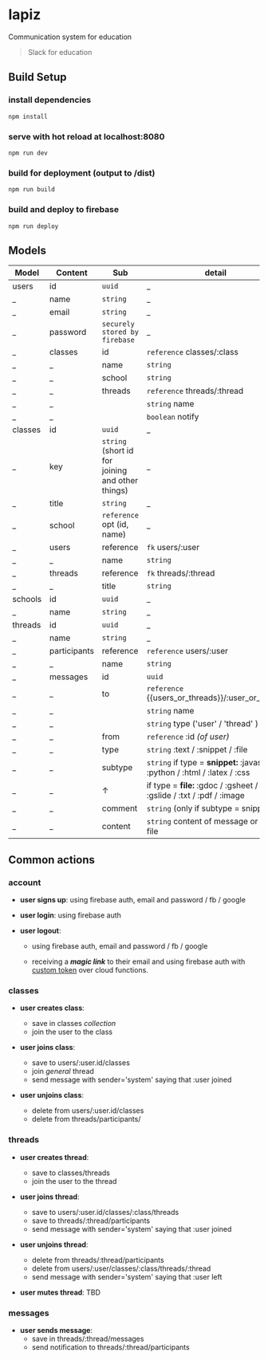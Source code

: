 # lapiz
Communication system for education
> Slack for education

## Build Setup


### install dependencies
`npm install`

### serve with hot reload at localhost:8080
`npm run dev`

### build for deployment (output to /dist)
`npm run build`

### build and deploy to firebase
`npm run deploy`


## Models

Model        | Content        | Sub            | detail   
------------ | -------------- | ------------   | ------------
users        | id             | `uuid`         | _  
_            | name           | `string`       | _
_            | email          | `string`       | _
_            | password       | `securely stored by firebase` | _
_            | classes        | id             | `reference` classes/:class
_            | _              | name           | `string`
_            | _              | school         | `string`
_            | _              | threads        | `reference` threads/:thread
_            | _              |                | `string` name
_            | _              |                | `boolean` notify
classes      | id             | `uuid`         | _
_            | key            | `string` (short id for joining and other things) | _
_            | title          | `string`       | _
_            | school         | `reference` opt (id, name) | _
_            | users          | reference      | `fk` users/:user
_            | _              | name           | `string`
_            | threads        | reference      | `fk` threads/:thread
_            | _              | title          | `string`
schools      | id             | `uuid`         | _
_            | name           | `string`       | _
threads      | id             | `uuid`         | _
_            | name           | `string`       | _
_            | participants   | reference      | `reference` users/:user
_            | _              | name           | `string`
_            | messages       | id             | `uuid`
_            | _              | to             |  `reference` {{users_or_threads}}/:user_or_thread
_            | _              |                | `string` name
_            | _              |                | `string` type ('user' / 'thread' )
_            | _              | from           | `reference` :id _(of user)_
_            | _              | type           | `string` :text / :snippet / :file
_            | _              | subtype        | `string` if type = __snippet:__ :javascript / :python / :html / :latex / :css
_            | _              |    ↑           | if type = __file:__ :gdoc /  :gsheet / :gslide / :txt / :pdf / :image
_            | _              | comment        | `string` (only if subtype = snippet)
_            | _              | content        | `string` content of message or url of file

## Common actions

### account
- __user signs up__:
  using firebase auth, email and password / fb / google

- __user login__:
  using firebase auth

- __user logout__:
  - using firebase auth, email and password / fb / google

  - receiving a __*magic link*__ to their email and using firebase auth with [custom token](https://firebase.google.com/docs/auth/web/custom-auth?hl=es-419) over cloud functions.

### classes
- __user creates class__:
  - save in classes _collection_
  - join the user to the class


- __user joins class__:
  - save to users/:user.id/classes
  - join _general_ thread
  - send message with sender='system' saying that :user joined


- __user unjoins class__:
  - delete from users/:user.id/classes
  - delete from threads/participants/

### threads
- __user creates thread__:
  - save to classes/threads
  - join the user to the thread


- __user joins thread__:
  - save to users/:user.id/classes/:class/threads
  - save to threads/:thread/participants
  - send message with sender='system' saying that :user joined


- __user unjoins thread__:
  - delete from threads/:thread/participants
  - delete from users/:user/classes/:class/threads/:thread
  - send message with sender='system' saying that :user left


- __user mutes thread__:
  TBD


### messages
- __user sends message__:
  - save in threads/:thread/messages
  - send notification to threads/:thread/participants
